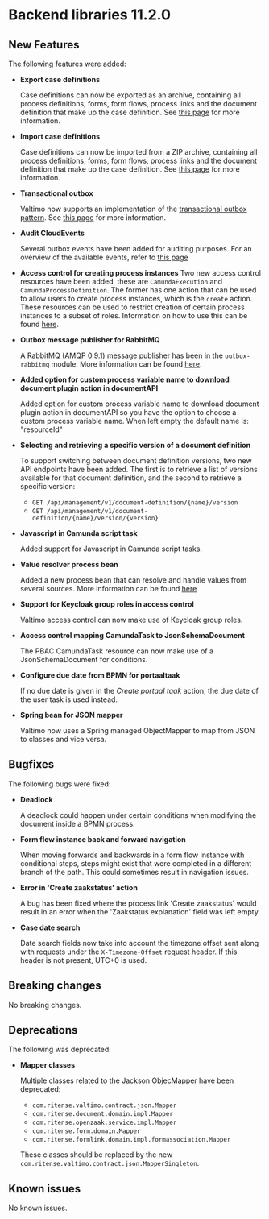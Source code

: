 # Backend libraries 11.2.0

## New Features

The following features were added:

* **Export case definitions**

  Case definitions can now be exported as an archive, containing all process definitions, forms, form flows,
  process links and the document definition that make up the case definition. See 
  [this page](/using-valtimo/case/exporting-case-definitions.md#export) for more information.

* **Import case definitions**

  Case definitions can now be imported from a ZIP archive, containing all process definitions, forms, form flows,
  process links and the document definition that make up the case definition. See
  [this page](/using-valtimo/case/exporting-case-definitions.md#import) for more information.

* **Transactional outbox**

  Valtimo now supports an implementation of
  the [transactional outbox pattern](https://microservices.io/patterns/data/transactional-outbox.html). See
  [this page](/getting-started/modules/core/outbox.md) for more information.

* **Audit CloudEvents**

  Several outbox events have been added for auditing purposes. For an overview of the available events, refer to
  [this page](/reference/modules/outbox.md)

* **Access control for creating process instances**
  Two new access control resources have been added, these are `CamundaExecution` and `CamundaProcessDefinition`. The
  former has one action that can be used to allow users to create process instances, which is the `create` action.
  These resources can be used to restrict creation of certain process instances to a subset of roles. Information on
  how to use this can be found [here](/using-valtimo/access-control/configuring-permissions.md#create-process-instance-permissions).

* **Outbox message publisher for RabbitMQ**

  A RabbitMQ (AMQP 0.9.1) message publisher has been in the `outbox-rabbitmq` module. More information can be found [here](/getting-started/modules/core/outbox-rabbitmq.md). 

* **Added option for custom process variable name to download document plugin action in documentAPI**

  Added option for custom process variable name to download document plugin action in documentAPI so you have the option to choose a custom process variable name.
  When left empty the default name is: "resourceId"

* **Selecting and retrieving a specific version of a document definition**
  
  To support switching between document definition versions, two new API endpoints have been added. The first is to
  retrieve a list of versions available for that document definition, and the second to retrieve a specific version:
  - ```GET /api/management/v1/document-definition/{name}/version```
  - ```GET /api/management/v1/document-definition/{name}/version/{version}```

* **Javascript in Camunda script task**
  
  Added support for Javascript in Camunda script tasks.

* **Value resolver process bean**

  Added a new process bean that can resolve and handle values from several sources. More information can be
  found [here](/reference/process-beans.md#valueresolverdelegateservice)

* **Support for Keycloak group roles in access control**

  Valtimo access control can now make use of Keycloak group roles.

* **Access control mapping CamundaTask to JsonSchemaDocument**

  The PBAC CamundaTask resource can now make use of a JsonSchemaDocument for conditions.

* **Configure due date from BPMN for portaaltaak**

  If no due date is given in the *Create portaal taak* action, the due date of the user task is used instead.

* **Spring bean for JSON mapper**

  Valtimo now uses a Spring managed ObjectMapper to map from JSON to classes and vice versa.
## Bugfixes

The following bugs were fixed:

* **Deadlock**

  A deadlock could happen under certain conditions when modifying the document inside a BPMN process.

* **Form flow instance back and forward navigation**

  When moving forwards and backwards in a form flow instance with conditional steps, steps might exist that were
  completed in a different branch of the path. This could sometimes result in navigation issues.

* **Error in 'Create zaakstatus' action**

  A bug has been fixed where the process link 'Create zaakstatus' would result in an error when the 'Zaakstatus
  explanation' field was left empty.

* **Case date search**

  Date search fields now take into account the timezone offset sent along with requests under the `X-Timezone-Offset`
  request header. If this header is not present, UTC+0 is used.

## Breaking changes

No breaking changes.

## Deprecations

The following was deprecated:

* **Mapper classes**

  Multiple classes related to the Jackson ObjecMapper have been deprecated:
  - `com.ritense.valtimo.contract.json.Mapper`
  - `com.ritense.document.domain.impl.Mapper`
  - `com.ritense.openzaak.service.impl.Mapper`
  - `com.ritense.form.domain.Mapper`
  - `com.ritense.formlink.domain.impl.formassociation.Mapper`

  These classes should be replaced by the new `com.ritense.valtimo.contract.json.MapperSingleton`.

## Known issues

No known issues.
